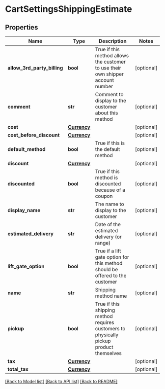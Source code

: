 # CartSettingsShippingEstimate

## Properties
Name | Type | Description | Notes
------------ | ------------- | ------------- | -------------
**allow_3rd_party_billing** | **bool** | True if this method allows the customer to use their own shipper account number | [optional] 
**comment** | **str** | Comment to display to the customer about this method | [optional] 
**cost** | [**Currency**](Currency.md) |  | [optional] 
**cost_before_discount** | [**Currency**](Currency.md) |  | [optional] 
**default_method** | **bool** | True if this is the default method | [optional] 
**discount** | [**Currency**](Currency.md) |  | [optional] 
**discounted** | **bool** | True if this method is discounted because of a coupon | [optional] 
**display_name** | **str** | The name to display to the customer | [optional] 
**estimated_delivery** | **str** | Date of the estimated delivery (or range) | [optional] 
**lift_gate_option** | **bool** | True if a lift gate option for this method should be offered to the customer | [optional] 
**name** | **str** | Shipping method name | [optional] 
**pickup** | **bool** | True if this shipping method requires customers to physically pickup product themselves | [optional] 
**tax** | [**Currency**](Currency.md) |  | [optional] 
**total_tax** | [**Currency**](Currency.md) |  | [optional] 

[[Back to Model list]](../README.md#documentation-for-models) [[Back to API list]](../README.md#documentation-for-api-endpoints) [[Back to README]](../README.md)


